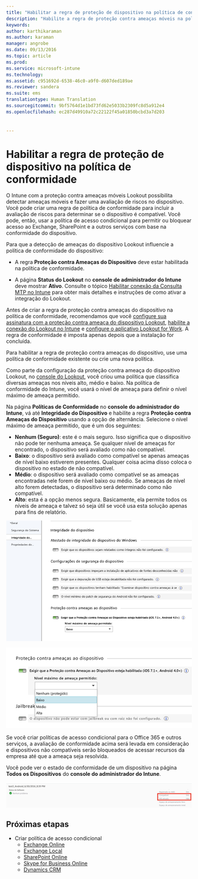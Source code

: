```yaml
---
title: "Habilitar a regra de proteção de dispositivo na política de conformidade | Microsoft Intune"
description: "Habilite a regra de proteção contra ameaças móveis na política de conformidade do dispositivo."
keywords: 
author: karthikaraman
ms.author: karaman
manager: angrobe
ms.date: 09/13/2016
ms.topic: article
ms.prod: 
ms.service: microsoft-intune
ms.technology: 
ms.assetid: c951692d-6538-46c0-a9f0-d607ded189ae
ms.reviewer: sandera
ms.suite: ems
translationtype: Human Translation
ms.sourcegitcommit: 9bf5764d1e1bd73fd62e5033b2309fc8d5a912e4
ms.openlocfilehash: ec287d49910a72c22122f45a01850bcbd3a7d203


---
```


# <a name="enable-device-threat-protection-rule-in-the-compliance-policy"></a>Habilitar a regra de proteção de dispositivo na política de conformidade
O Intune com a proteção contra ameaças móveis Lookout possibilita detectar ameaças móveis e fazer uma avaliação de riscos no dispositivo. Você pode criar uma regra de política de conformidade para incluir a avaliação de riscos para determinar se o dispositivo é compatível. Você pode, então, usar a política de acesso condicional para permitir ou bloquear acesso ao Exchange, SharePoint e a outros serviços com base na conformidade do dispositivo.

Para que a detecção de ameaças do dispositivo Lookout influencie a política de conformidade do dispositivo:

* A regra **Proteção contra Ameaças do Dispositivo** deve estar habilitada na política de conformidade.

* A página **Status do Lookout** no **console de administrador do Intune** deve mostrar **Ativo**. Consulte o tópico [Habilitar conexão da Consulta MTP no Intune](enable-lookout-mtp-connection-in-intune.md) para obter mais detalhes e instruções de como ativar a integração do Lookout.


Antes de criar a regra de proteção contra ameaças do dispositivo na política de conformidade, recomendamos que você [configure sua assinatura com a proteção contra ameaça do dispositivo Lookout](set-up-your-subscription-with-lookout-mtp.md), [habilite a conexão do Lookout no Intune](enable-lookout-mtp-connection-in-intune.md) e [configure o aplicativo Lookout for Work](configure-and-deploy-lookout-for-work-apps.md). A regra de conformidade é imposta apenas depois que a instalação for concluída.

Para habilitar a regra de proteção contra ameaças do dispositivo, use uma política de conformidade existente ou crie uma nova política.

Como parte da configuração da proteção contra ameaça do dispositivo Lookout, no [console do Lookout](https://aad.lookout.com), você criou uma política que classifica diversas ameaças nos níveis alto, médio e baixo. Na política de conformidade do Intune, você usará o nível de ameaça para definir o nível máximo de ameaça permitido.

Na página **Políticas de Conformidade** no **console do administrador do Intune**, vá até **Integridade do Dispositivo** e habilite a regra **Proteção contra Ameaças do Dispositivo** usando a opção de alternância. Selecione o nível máximo de ameaça permitido, que é um dos seguintes:
* **Nenhum (Seguro)**: este é o mais seguro.  Isso significa que o dispositivo não pode ter nenhuma ameaça.  Se qualquer nível de ameaças for encontrado, o dispositivo será avaliado como não compatível.  
* **Baixo**: o dispositivo será avaliado como compatível se apenas ameaças de nível baixo estiverem presentes. Qualquer coisa acima disso coloca o dispositivo no estado de não compatível.
* **Médio**: o dispositivo será avaliado como compatível se as ameaças encontradas nele forem de nível baixo ou médio. Se ameaças de nível alto forem detectadas, o dispositivo será determinado como não compatível.
* **Alto**: esta é a opção menos segura. Basicamente, ela permite todos os níveis de ameaça e talvez só seja útil se você usa esta solução apenas para fins de relatório.

![captura de tela mostrando a definição da configuração de regra de proteção contra ameaças do dispositivo ](../media/mtp/mtp-compliance-policy-rule.png)

![captura de tela mostrando a opção de nível de ameaça para a configuração de regra de proteção contra ameaças do dispositivo](../media/mtp/mtp-compliance-policy-setting.png)

Se você criar políticas de acesso condicional para o Office 365 e outros serviços, a avaliação de conformidade acima será levada em consideração e dispositivos não compatíveis serão bloqueados de acessar recursos da empresa até que a ameaça seja resolvida.

Você pode ver o estado de conformidade de um dispositivo na página **Todos os Dispositivos** do **console do administrador do Intune**.

![captura de tela da página de dispositivos no console do administrador do Intune mostrando o status de conformidade de um dispositivo](../media/mtp/mtp-device-status-intune-console.png)

## <a name="next-steps"></a>Próximas etapas
* Criar política de acesso condicional
  * [Exchange Online](restrict-access-to-exchange-online-with-microsoft-intune.md)
  * [Exchange Local](restrict-access-to-exchange-onpremises-with-microsoft-intune.md)
  * [SharePoint Online](restrict-access-to-sharepoint-online-with-microsoft-intune.md)
  * [Skype for Business Online](restrict-access-to-skype-for-business-online-with-microsoft-intune,md)
  * [Dynamics CRM](restrict-access-to-dynamics-crm-online-with-microsoft-intune.md)



<!--HONumber=Nov16_HO2-->



